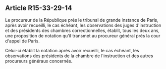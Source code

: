 Article R15-33-29-14
----
Le procureur de la République près le tribunal de grande instance de Paris,
après avoir recueilli, le cas échéant, les observations des juges d'instruction
et des présidents des chambres correctionnelles, établit, tous les deux ans, une
proposition de notation qu'il transmet au procureur général près la cour d'appel
de Paris.

Celui-ci établit la notation après avoir recueilli, le cas échéant, les
observations des présidents de la chambre de l'instruction et des autres
procureurs généraux concernés.
